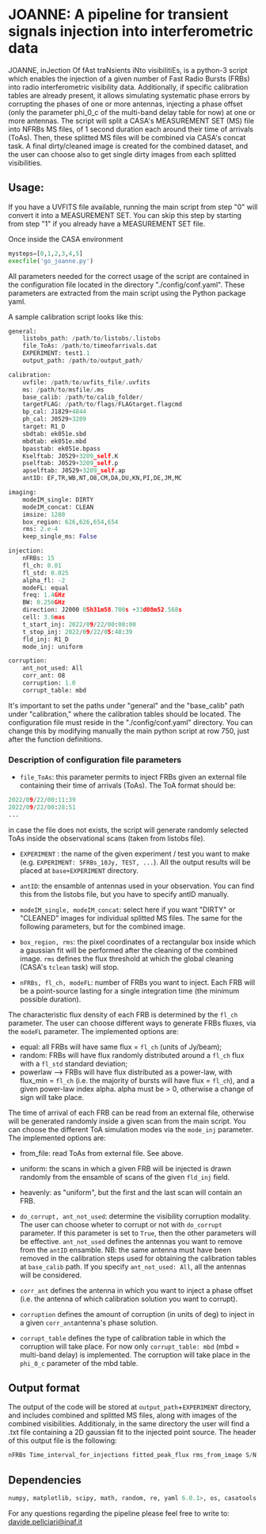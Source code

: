 # JOANNE: A pipeline for transient signals injection into interferometric data

JOANNE,  inJection Of fAst traNsients iNto visibilitiEs, is a python-3 script which enables the injection of a given number of Fast Radio Bursts (FRBs) into radio interferometric visibility data.
Additionally, if specific calibration tables are already present, it allows simulating systematic phase errors by corrupting the phases of one or more antennas,
injecting a phase offset (only the parameter phi_0_c of the multi-band delay table for now) at one or more antennas. The script will split a CASA's MEASUREMENT SET (MS)
file into NFRBs MS files, of 1 second duration each around their time of arrivals (ToAs). Then, these splitted MS files will be combined via CASA's concat task.
A final dirty/cleaned image is created for the combined dataset, and the user can choose also to get single dirty images from each splitted visibilities.

## Usage:
If you have a UVFITS file available, running the main script from step "0" will convert it into a MEASUREMENT SET.
You can skip this step by starting from step "1" if you already have a MEASUREMENT SET file.

Once inside the CASA environment

```python
mysteps=[0,1,2,3,4,5]
execfile('go_joanne.py')
```

All parameters needed for the correct usage of the script are contained in the configuration file located in the directory "./config/conf.yaml".
These parameters are extracted from the main script using the Python package yaml.

A sample calibration script looks like this:

```python
general:
    listobs_path: /path/to/listobs/.listobs
    file_ToAs: /path/to/timeofarrivals.dat
    EXPERIMENT: test1.1
    output_path: /path/to/output_path/

calibration:
    uvfile: /path/to/uvfits_file/.uvfits
    ms: /path/to/msfile/.ms
    base_calib: /path/to/calib_folder/
    targetFLAG: /path/to/flags/FLAGtarget.flagcmd
    bp_cal: J1829+4844
    ph_cal: J0529+3209
    target: R1_D
    sbdtab: ek051e.sbd
    mbdtab: ek051e.mbd
    bpasstab: ek051e.bpass
    Kselftab: J0529+3209_self.K
    pselftab: J0529+3209_self.p
    apselftab: J0529+3209_self.ap
    antID: EF,TR,WB,NT,O8,CM,DA,DU,KN,PI,DE,JM,MC

imaging:
    modeIM_single: DIRTY
    modeIM_concat: CLEAN
    imsize: 1280
    box_region: 626,626,654,654
    rms: 2.e-4
    keep_single_ms: False

injection:
    nFRBs: 15
    fl_ch: 0.01
    fl_std: 0.025
    alpha_fl: -2
    modeFL: equal
    freq: 1.4GHz
    BW: 0.256GHz
    direction: J2000 05h31m58.700s +33d08m52.568s
    cell: 3.6mas
    t_start_inj: 2022/09/22/00:00:00
    t_stop_inj: 2022/09/22/05:48:39
    fld_inj: R1_D
    mode_inj: uniform

corruption:
    ant_not_used: All
    corr_ant: O8
    corruption: 1.0
    corrupt_table: mbd
```

It's important to set the paths under "general" and the "base_calib" path under "calibration," where the calibration tables should be located.
The configuration file must reside in the "./config/conf.yaml" directory. You can change this by modifying manually the main python script at 
row 750, just after the function definitions.

### Description of configuration file parameters

- ```file_ToAs```: this parameter permits to inject FRBs given an external file containing their time of arrivals (ToAs). The ToA format should be:

```python
2022/09/22/00:11:39
2022/09/22/00:28:51
...
```
in case the file does not exists, the script will generate randomly selected ToAs inside the observational scans (taken from listobs file).

- ```EXPERIMENT``` : the name of the given experiment / test you want to make (e.g. ```EXPERIMENT: 5FRBs_10Jy, TEST, ...```). All the output results will
be placed at ```base+EXPERIMENT``` directory.

- ```antID```: the ensamble of antennas used in your observation. You can find this from the listobs file, but you have to specify antID manually.

- ```modeIM_single, modeIM_concat```: select here if you want "DIRTY" or "CLEANED" images for individual splitted MS files. The same for the following parameters, but for the combined image.

- ```box_region, rms```: the pixel coordinates of a rectangular box inside which a gaussian fit will be performed after the cleaning of the combined image. ```rms``` defines
the flux threshold at which the global cleaning (CASA's ```tclean``` task) will stop.

- ```nFRBs, fl_ch, modeFL```: number of FRBs you want to inject. Each FRB will be a point-source lasting for a single integration time (the minimum possible duration).

The characteristic flux density of each FRB is determined by the ```fl_ch``` parameter. The user can choose different ways to generate FRBs fluxes, via the ```modeFL```
parameter. The implemented options are:

- equal: all FRBs will have same flux = ```fl_ch``` (units of Jy/beam);
- random: FRBs will have flux randomly distributed around a ```fl_ch``` flux with a ```fl_std``` standard deviation;
- powerlaw --> FRBs will have flux distributed as a power-law, with flux_min = ```fl_ch``` (i.e. the majority of bursts will have flux = ```fl_ch```), and a given
power-law index alpha. alpha must be > 0, otherwise a change of sign will take place.

The time of arrival of each FRB can be read from an external file, otherwise will be generated randomly inside a given scan from the main script.
You can choose the different ToA simulation modes via the ```mode_inj``` parameter. The implemented options are:
- from_file: read ToAs from external file. See above.
- uniform: the scans in which a given FRB will be injected is drawn randomly from the ensamble of scans of the given ```fld_inj``` field.
- heavenly: as "uniform", but the first and the last scan will contain an FRB.

- ```do_corrupt, ant_not_used```: determine the visibility corruption modality. The user can choose wheter
to corrupt or not with ```do_corrupt``` parameter. If this parameter is set to ```True```, then the other parameters will be effective. ```ant_not_used``` defines the antennas you want to
remove from the ```antID``` ensamble. NB: the same antenna must have been removed in the calibration steps used for obtaining the calibration
tables at ```base_calib``` path. If you specify ```ant_not_used: All```, all the antennas will be considered.

- ```corr_ant``` defines the antenna in which you want to inject a phase offset (i.e. the antenna of which calibration solution you want to corrupt).
  
- ```corruption``` defines the amount of corruption (in units of deg) to inject in a given ```corr_ant```antenna's phase solution.
  
- ```corrupt_table``` defines the type of calibration table in which the corruption will take place. For now only ```corrupt_table: mbd``` (mbd = multi-band delay) is implemented.
The corruption will take place in the ```phi_0_c``` parameter of the mbd table.

## Output format

The output of the code will be stored at ```output_path```+```EXPERIMENT``` directory, and includes combined and splitted MS files, along with images of the combined visibilities.
Additionaly, in the same directory the user will find a .txt file containing a 2D gaussian fit to the injected point source. The header of this output file is the following:

```python
nFRBs Time_interval_for_injections fitted_peak_flux rms_from_image S/N RA_fit +/- RA_err dec_fit +/- dec_err
```


## Dependencies

```python
numpy, matplotlib, scipy, math, random, re, yaml 6.0.1>, os, casatools, casavlbitools, datetime
```

For any questions regarding the pipeline please feel free to write to:
davide.pellciari@inaf.it

